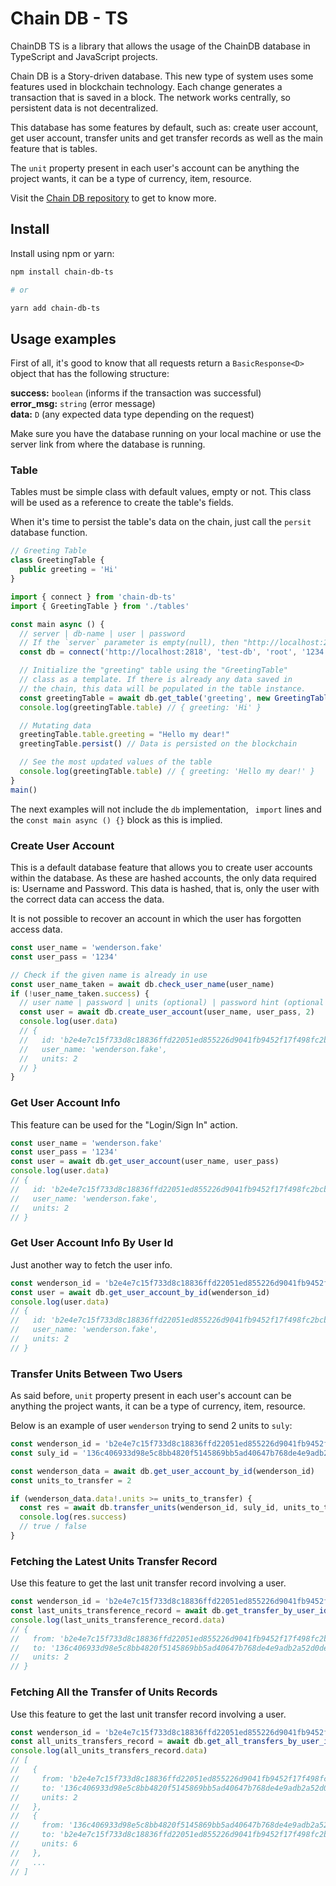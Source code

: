 # Chain DB - TS

ChainDB TS is a library that allows the usage of the ChainDB database in TypeScript and JavaScript projects.

Chain DB is a Story-driven database. This new type of system uses some features used in blockchain technology. Each change generates a transaction that is saved in a block. The network works centrally, so persistent data is not decentralized.

This database has some features by default, such as: create user account, get user account, transfer units and get transfer records as well as the main feature that is tables.

The `unit` property present in each user's account can be anything the project wants, it can be a type of currency, item, resource.

Visit the [Chain DB repository](https://github.com/wpdas/chain-db) to get to know more.

## Install

Install using npm or yarn:

```sh
npm install chain-db-ts

# or

yarn add chain-db-ts
```

## Usage examples

First of all, it's good to know that all requests return a `BasicResponse<D>` object that has the following structure:

**success:** `boolean` (informs if the transaction was successful) <br/>
**error_msg:** `string` (error message) <br/>
**data:** `D` (any expected data type depending on the request) <br/>

Make sure you have the database running on your local machine or use the server link from where the database is running.

### Table

Tables must be simple class with default values, empty or not. This class will be used as a reference to create the table's fields.

When it's time to persist the table's data on the chain, just call the `persit` database function.

```ts
// Greeting Table
class GreetingTable {
  public greeting = 'Hi'
}
```

```ts
import { connect } from 'chain-db-ts'
import { GreetingTable } from './tables'

const main async () {
  // server | db-name | user | password
  // If the `server` parameter is empty(null), then "http://localhost:2818" will be used.
  const db = connect('http://localhost:2818', 'test-db', 'root', '1234')

  // Initialize the "greeting" table using the "GreetingTable"
  // class as a template. If there is already any data saved in
  // the chain, this data will be populated in the table instance.
  const greetingTable = await db.get_table('greeting', new GreetingTable())
  console.log(greetingTable.table) // { greeting: 'Hi' }

  // Mutating data
  greetingTable.table.greeting = "Hello my dear!"
  greetingTable.persist() // Data is persisted on the blockchain

  // See the most updated values of the table
  console.log(greetingTable.table) // { greeting: 'Hello my dear!' }
}
main()
```

The next examples will not include the `db` implementation, ` import` lines and the `const main async () {}` block as this is implied.

### Create User Account

This is a default database feature that allows you to create user accounts within the database. As these are hashed accounts, the only data required is: Username and Password. This data is hashed, that is, only the user with the correct data can access the data.

It is not possible to recover an account in which the user has forgotten access data.

```ts
const user_name = 'wenderson.fake'
const user_pass = '1234'

// Check if the given name is already in use
const user_name_taken = await db.check_user_name(user_name)
if (!user_name_taken.success) {
  // user name | password | units (optional) | password hint (optional - may be used in the future versions)
  const user = await db.create_user_account(user_name, user_pass, 2)
  console.log(user.data)
  // {
  //   id: 'b2e4e7c15f733d8c18836ffd22051ed855226d9041fb9452f17f498fc2bcbce3',
  //   user_name: 'wenderson.fake',
  //   units: 2
  // }
}
```

### Get User Account Info

This feature can be used for the "Login/Sign In" action.

```ts
const user_name = 'wenderson.fake'
const user_pass = '1234'
const user = await db.get_user_account(user_name, user_pass)
console.log(user.data)
// {
//   id: 'b2e4e7c15f733d8c18836ffd22051ed855226d9041fb9452f17f498fc2bcbce3',
//   user_name: 'wenderson.fake',
//   units: 2
// }
```

### Get User Account Info By User Id

Just another way to fetch the user info.

```ts
const wenderson_id = 'b2e4e7c15f733d8c18836ffd22051ed855226d9041fb9452f17f498fc2bcbce3'
const user = await db.get_user_account_by_id(wenderson_id)
console.log(user.data)
// {
//   id: 'b2e4e7c15f733d8c18836ffd22051ed855226d9041fb9452f17f498fc2bcbce3',
//   user_name: 'wenderson.fake',
//   units: 2
// }
```

### Transfer Units Between Two Users

As said before, `unit` property present in each user's account can be anything the project wants, it can be a type of currency, item, resource.

Below is an example of user `wenderson` trying to send 2 units to `suly`:

```ts
const wenderson_id = 'b2e4e7c15f733d8c18836ffd22051ed855226d9041fb9452f17f498fc2bcbce3'
const suly_id = '136c406933d98e5c8bb4820f5145869bb5ad40647b768de4e9adb2a52d0dea2f'

const wenderson_data = await db.get_user_account_by_id(wenderson_id)
const units_to_transfer = 2

if (wenderson_data.data!.units >= units_to_transfer) {
  const res = await db.transfer_units(wenderson_id, suly_id, units_to_transfer)
  console.log(res.success)
  // true / false
}
```

### Fetching the Latest Units Transfer Record

Use this feature to get the last unit transfer record involving a user.

```ts
const wenderson_id = 'b2e4e7c15f733d8c18836ffd22051ed855226d9041fb9452f17f498fc2bcbce3'
const last_units_transference_record = await db.get_transfer_by_user_id(wenderson_id)
console.log(last_units_transference_record.data)
// {
//   from: 'b2e4e7c15f733d8c18836ffd22051ed855226d9041fb9452f17f498fc2bcbce3',
//   to: '136c406933d98e5c8bb4820f5145869bb5ad40647b768de4e9adb2a52d0dea2f',
//   units: 2
// }
```

### Fetching All the Transfer of Units Records

Use this feature to get the last unit transfer record involving a user.

```ts
const wenderson_id = 'b2e4e7c15f733d8c18836ffd22051ed855226d9041fb9452f17f498fc2bcbce3'
const all_units_transfers_record = await db.get_all_transfers_by_user_id(wenderson_id)
console.log(all_units_transfers_record.data)
// [
//   {
//     from: 'b2e4e7c15f733d8c18836ffd22051ed855226d9041fb9452f17f498fc2bcbce3',
//     to: '136c406933d98e5c8bb4820f5145869bb5ad40647b768de4e9adb2a52d0dea2f',
//     units: 2
//   },
//   {
//     from: '136c406933d98e5c8bb4820f5145869bb5ad40647b768de4e9adb2a52d0dea2f',
//     to: 'b2e4e7c15f733d8c18836ffd22051ed855226d9041fb9452f17f498fc2bcbce3',
//     units: 6
//   },
//   ...
// ]
```
